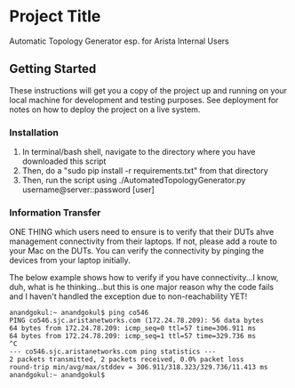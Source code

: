 # Project Title

Automatic Topology Generator esp. for Arista Internal Users

## Getting Started

These instructions will get you a copy of the project up and running on your local machine for development and testing purposes. See deployment for notes on how to deploy the project on a live system.

### Installation

1. In terminal/bash shell, navigate to the directory where you have downloaded this script
2. Then, do a "sudo pip install -r requirements.txt" from that directory
3. Then, run the script using ./AutomatedTopologyGenerator.py username@server::password [user]

### Information Transfer

ONE THING which users need to ensure is to verify that their DUTs ahve management connectivity from their laptops. If not, please add a route to your Mac on the DUTs. You can verify the connectivity by pinging the devices from your laptop initially.

The below example shows how to verify if you have connectivity...I know, duh, what is he thinking...but this is one major reason why the code fails and I haven't handled the exception due to non-reachability YET!
```
anandgokul:~ anandgokul$ ping co546
PING co546.sjc.aristanetworks.com (172.24.78.209): 56 data bytes
64 bytes from 172.24.78.209: icmp_seq=0 ttl=57 time=306.911 ms
64 bytes from 172.24.78.209: icmp_seq=1 ttl=57 time=329.736 ms
^C
--- co546.sjc.aristanetworks.com ping statistics ---
2 packets transmitted, 2 packets received, 0.0% packet loss
round-trip min/avg/max/stddev = 306.911/318.323/329.736/11.413 ms
anandgokul:~ anandgokul$
```
